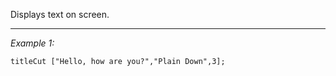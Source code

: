 Displays text on screen.


---
*Example 1:*
```sqf
titleCut ["Hello, how are you?","Plain Down",3];
```